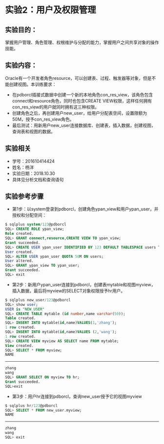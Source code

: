 # 实验2：用户及权限管理
## 实验目的：
掌握用户管理、角色管理、权根维护与分配的能力，掌握用户之间共享对象的操作技能。
## 实验内容：
Oracle有一个开发者角色resource，可以创建表、过程、触发器等对象，但是不能创建视图。本训练要求：
- 在pdborcl插接式数据中创建一个新的本地角色con_res_view，该角色包含connect和resource角色，同时也包含CREATE VIEW权限，这样任何拥有con_res_view的用户就同时拥有这三种权限。
- 创建角色之后，再创建用户new_user，给用户分配表空间，设置限额为50M，授予con_res_view角色。
- 最后测试：用新用户new_user连接数据库、创建表，插入数据，创建视图，查询表和视图的数据。
## 实验相关
- 学号：201610414424
- 姓名：杨洋
- 实验日期：2018.10.30
- 具体见分析文档和查询语句

## 实验参考步骤
- 第1步：以system登录到pdborcl，创建角色ypan_view和用户ypan_user，并授权和分配空间：
```sql
$ sqlplus system/123@pdborcl
SQL> CREATE ROLE ypan_view;
Role created.
SQL> GRANT connect,resource,CREATE VIEW TO ypan_view;
Grant succeeded.
SQL> CREATE USER ypan_user IDENTIFIED BY 123 DEFAULT TABLESPACE users TEMPORARY TABLESPACE temp;
User created.
SQL> ALTER USER ypan_user QUOTA 50M ON users;
User altered.
SQL> GRANT ypan_view TO ypan_user;
Grant succeeded.
SQL> exit
```

- 第2步：新用户ypan_user连接到pdborcl，创建表mytable和视图myview，插入数据，最后将myview的SELECT对象权限授予hr用户。
```sql
$ sqlplus new_user/123@pdborcl
SQL> show user;
USER is "NEW_USER"
SQL> CREATE TABLE mytable (id number,name varchar(50));
Table created.
SQL> INSERT INTO mytable(id,name)VALUES(1,'zhang');
1 row created.
SQL> INSERT INTO mytable(id,name)VALUES (2,'wang');
1 row created.
SQL> CREATE VIEW myview AS SELECT name FROM mytable;
View created.
SQL> SELECT * FROM myview;
NAME
```
***
```sql
zhang
wang
SQL> GRANT SELECT ON myview TO hr;
Grant succeeded.
SQL>exit
```
- 第3步：用户hr连接到pdborcl，查询new_user授予它的视图myview
```sql
$ sqlplus hr/123@pdborcl
SQL> SELECT * FROM new_user.myview;
NAME
```
***
```sql
zhang
wang
SQL> exit
```












